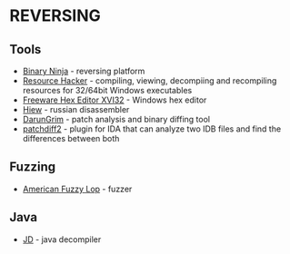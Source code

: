 # REVERSING

Tools
-----

* [Binary Ninja](https://binary.ninja/) - reversing platform
* [Resource Hacker](http://www.angusj.com/resourcehacker/) - compiling, viewing, decompiing and recompiling resources for 32/64bit Windows executables
* [Freeware Hex Editor XVI32](http://www.chmaas.handshake.de/delphi/freeware/xvi32/xvi32.htm) - Windows hex editor
* [Hiew](http://www.hiew.ru/) - russian disassembler
* [DarunGrim](http://www.darungrim.org/) - patch analysis and binary diffing tool
* [patchdiff2](https://code.google.com/archive/p/patchdiff2/) - plugin for IDA that can analyze two IDB files and find the differences between both

Fuzzing
-------

* [American Fuzzy Lop](http://lcamtuf.coredump.cx/afl/) - fuzzer


Java
----

* [JD](http://jd.benow.ca/) - java decompiler

